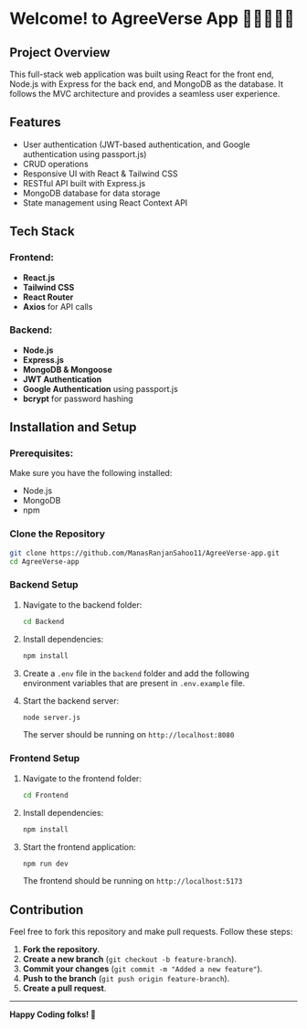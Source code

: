 # Welcome! to AgreeVerse App 👋👋🏿👋🏽

## Project Overview
This full-stack web application was built using React for the front end, Node.js with Express for the back end, and MongoDB as the database. It follows the MVC architecture and provides a seamless user experience.

## Features
- User authentication (JWT-based authentication, and Google authentication using passport.js)
- CRUD operations
- Responsive UI with React & Tailwind CSS
- RESTful API built with Express.js
- MongoDB database for data storage
- State management using React Context API

## Tech Stack
### Frontend:
- **React.js**
- **Tailwind CSS**
- **React Router**
- **Axios** for API calls

### Backend:
- **Node.js**
- **Express.js**
- **MongoDB & Mongoose**
- **JWT Authentication**
- **Google Authentication** using passport.js
- **bcrypt** for password hashing

## Installation and Setup
### Prerequisites:
Make sure you have the following installed:
- Node.js
- MongoDB
- npm

### Clone the Repository
```sh
git clone https://github.com/ManasRanjanSahoo11/AgreeVerse-app.git
cd AgreeVerse-app
```

### Backend Setup
1. Navigate to the backend folder:
   ```sh
   cd Backend
   ```
2. Install dependencies:
   ```sh
   npm install
   ```
3. Create a `.env` file in the `backend` folder and add the following environment variables that are present in `.env.example` file.
   
4. Start the backend server:
   ```sh
   node server.js
   ```
   The server should be running on `http://localhost:8080`

### Frontend Setup
1. Navigate to the frontend folder:
   ```sh
   cd Frontend
   ```
2. Install dependencies:
   ```sh
   npm install
   ```
3. Start the frontend application:
   ```sh
   npm run dev
   ```
   The frontend should be running on `http://localhost:5173`

## Contribution
Feel free to fork this repository and make pull requests. Follow these steps:
1. **Fork the repository**.
2. **Create a new branch** (`git checkout -b feature-branch`).
3. **Commit your changes** (`git commit -m "Added a new feature"`).
4. **Push to the branch** (`git push origin feature-branch`).
5. **Create a pull request**.
---

**Happy Coding folks! 🚀**
